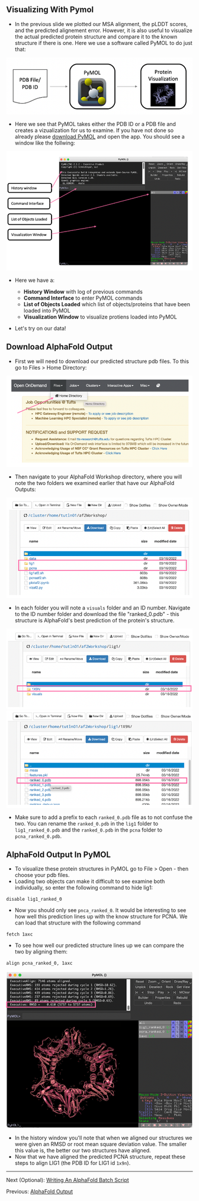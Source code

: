 ## Visualizing With Pymol

- In the previous slide we plotted our MSA alignment, the pLDDT scores, and the predicted alignement error. However, it is also useful to visualize the actual predicted protein structure and compare it to the known structure if there is one. Here we use a software called PyMOL to do just that:

![](images/pymolOverview.png)

- Here we see that PyMOL takes either the PDB ID or a PDB file and creates a vizualization for us to examine. If you have not done so already please [download PyMOL](https://pymol.org/2/) and open the app. You should see a window like the follwing:

![](images/pymolSession.png)

- Here we have a:
  - **History Window** with log of previous commands
  - **Command Interface** to enter PyMOL commands
  - **List of Objects Loaded** which list of objects/proteins that have been loaded into PyMOL
  - **Visualization Window** to visualize protiens loaded into PyMOL

- Let's try on our data!

## Download AlphaFold Output

- First we will need to download our predicted structure pdb files. To this go to Files > Home Directory:

![](images/homeDir.png)

- Then navigate to your AlphaFold Workshop directory, where you will note the two folders we examined earlier that have our AlphaFold Outputs:

![](images/pdbFolders.png)

- In each folder you will note a `visuals` folder and an ID number. Navigate to the ID number folder and download the file "ranked_0.pdb" - this structure is AlphaFold's best prediction of the protein's structure.

![](images/id.png)
![](images/ranked0.png)

- Make sure to add a prefix to each `ranked_0.pdb` file as to not confuse the two. You can rename the `ranked_0.pdb` in the `lig1` folder to `lig1_ranked_0.pdb` and the `ranked_0.pdb` in the `pcna` folder to `pcna_ranked_0.pdb`. 

## AlphaFold Output In PyMOL

- To visualize these protein structures in PyMOL go to File > Open - then choose your pdb files. 
- Loading two objects can make it difficult to see examine both individually, so enter the following command to hide lig1:

```
disable lig1_ranked_0
```
- Now you should only see `pnca_ranked_0`. It would be interesting to see how well this prediction lines up with the know structure for PCNA. We can load that structure with the following command

```
fetch 1axc
```
- To see how well our predicted structure lines up we can compare the two by aligning them:

```
align pcna_ranked_0, 1axc
```

![](images/align.png)

- In the history window you'll note that when we aligned our structures we were given an RMSD or root mean square deviation value. The smaller this value is, the better our two structures have aligned. 
- Now that we have aligned the predicted PCNA structure, repeat these steps to align LIG1 (the PDB ID for LIG1 id `1x9n`).

_________________________________________________________________________________________________________________________________________________________

Next (Optional): [Writing An AlphaFold Batch Script](../lesson5/lesson5.md)

Previous: [AlphaFold Output](../lesson3/lesson3.md)

